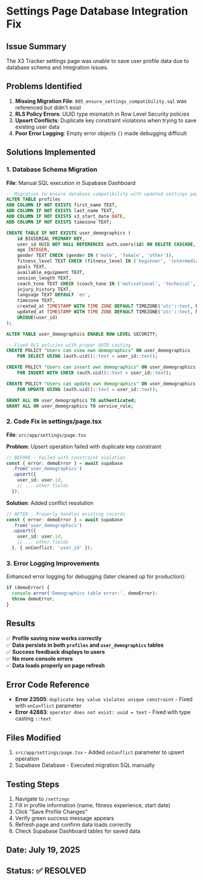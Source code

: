 # Settings Page Database Integration Fix

## Issue Summary
The X3 Tracker settings page was unable to save user profile data due to database schema and integration issues.

## Problems Identified
1. **Missing Migration File**: `005_ensure_settings_compatibility.sql` was referenced but didn't exist
2. **RLS Policy Errors**: UUID type mismatch in Row Level Security policies 
3. **Upsert Conflicts**: Duplicate key constraint violations when trying to save existing user data
4. **Poor Error Logging**: Empty error objects `{}` made debugging difficult

## Solutions Implemented

### 1. Database Schema Migration
**File**: Manual SQL execution in Supabase Dashboard

```sql
-- Migration to ensure database compatibility with updated settings page
ALTER TABLE profiles 
ADD COLUMN IF NOT EXISTS first_name TEXT,
ADD COLUMN IF NOT EXISTS last_name TEXT,
ADD COLUMN IF NOT EXISTS x3_start_date DATE,
ADD COLUMN IF NOT EXISTS timezone TEXT;

CREATE TABLE IF NOT EXISTS user_demographics (
    id BIGSERIAL PRIMARY KEY,
    user_id UUID NOT NULL REFERENCES auth.users(id) ON DELETE CASCADE,
    age INTEGER,
    gender TEXT CHECK (gender IN ('male', 'female', 'other')),
    fitness_level TEXT CHECK (fitness_level IN ('beginner', 'intermediate', 'advanced')),
    goals TEXT,
    available_equipment TEXT,
    session_length TEXT,
    coach_tone TEXT CHECK (coach_tone IN ('motivational', 'technical', 'balanced', 'minimal')),
    injury_history TEXT,
    language TEXT DEFAULT 'en',
    timezone TEXT,
    created_at TIMESTAMP WITH TIME ZONE DEFAULT TIMEZONE('utc'::text, NOW()) NOT NULL,
    updated_at TIMESTAMP WITH TIME ZONE DEFAULT TIMEZONE('utc'::text, NOW()) NOT NULL,
    UNIQUE(user_id)
);

ALTER TABLE user_demographics ENABLE ROW LEVEL SECURITY;

-- Fixed RLS policies with proper UUID casting
CREATE POLICY "Users can view own demographics" ON user_demographics 
    FOR SELECT USING (auth.uid()::text = user_id::text);

CREATE POLICY "Users can insert own demographics" ON user_demographics 
    FOR INSERT WITH CHECK (auth.uid()::text = user_id::text);

CREATE POLICY "Users can update own demographics" ON user_demographics 
    FOR UPDATE USING (auth.uid()::text = user_id::text);

GRANT ALL ON user_demographics TO authenticated;
GRANT ALL ON user_demographics TO service_role;
```

### 2. Code Fix in settings/page.tsx
**File**: `src/app/settings/page.tsx`

**Problem**: Upsert operation failed with duplicate key constraint
```typescript
// BEFORE - Failed with constraint violation
const { error: demoError } = await supabase
  .from('user_demographics')
  .upsert({
    user_id: user.id,
    // ... other fields
  });
```

**Solution**: Added conflict resolution
```typescript
// AFTER - Properly handles existing records
const { error: demoError } = await supabase
  .from('user_demographics')
  .upsert({
    user_id: user.id,
    // ... other fields
  }, { onConflict: 'user_id' });
```

### 3. Error Logging Improvements
Enhanced error logging for debugging (later cleaned up for production):
```typescript
if (demoError) {
  console.error('Demographics table error:', demoError);
  throw demoError;
}
```

## Results
✅ **Profile saving now works correctly**  
✅ **Data persists in both `profiles` and `user_demographics` tables**  
✅ **Success feedback displays to users**  
✅ **No more console errors**  
✅ **Data loads properly on page refresh**  

## Error Code Reference
- **Error 23505**: `duplicate key value violates unique constraint` - Fixed with `onConflict` parameter
- **Error 42883**: `operator does not exist: uuid = text` - Fixed with type casting `::text`

## Files Modified
1. `src/app/settings/page.tsx` - Added `onConflict` parameter to upsert operation
2. Supabase Database - Executed migration SQL manually

## Testing Steps
1. Navigate to `/settings`
2. Fill in profile information (name, fitness experience, start date)
3. Click "Save Profile Changes"
4. Verify green success message appears
5. Refresh page and confirm data loads correctly
6. Check Supabase Dashboard tables for saved data

## Date: July 19, 2025
## Status: ✅ RESOLVED
